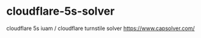 # cloudflare-5s-solver
 cloudflare 5s iuam / cloudflare turnstile solver  https://www.capsolver.com/
 

 
 
 
 






















